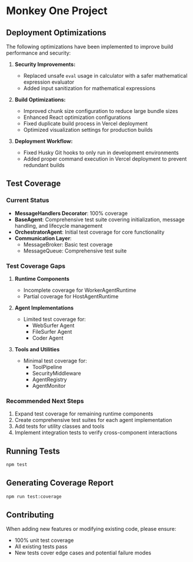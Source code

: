 # Monkey One Project

## Deployment Optimizations

The following optimizations have been implemented to improve build performance and security:

1. **Security Improvements:**

   - Replaced unsafe `eval` usage in calculator with a safer mathematical expression evaluator
   - Added input sanitization for mathematical expressions

2. **Build Optimizations:**

   - Improved chunk size configuration to reduce large bundle sizes
   - Enhanced React optimization configurations
   - Fixed duplicate build process in Vercel deployment
   - Optimized visualization settings for production builds

3. **Deployment Workflow:**
   - Fixed Husky Git hooks to only run in development environments
   - Added proper command execution in Vercel deployment to prevent redundant builds

## Test Coverage

### Current Status

- **MessageHandlers Decorator**: 100% coverage
- **BaseAgent**: Comprehensive test suite covering initialization, message handling, and lifecycle management
- **OrchestratorAgent**: Initial test coverage for core functionality
- **Communication Layer**:
  - MessageBroker: Basic test coverage
  - MessageQueue: Comprehensive test suite

### Test Coverage Gaps

1. **Runtime Components**

   - Incomplete coverage for WorkerAgentRuntime
   - Partial coverage for HostAgentRuntime

2. **Agent Implementations**

   - Limited test coverage for:
     - WebSurfer Agent
     - FileSurfer Agent
     - Coder Agent

3. **Tools and Utilities**
   - Minimal test coverage for:
     - ToolPipeline
     - SecurityMiddleware
     - AgentRegistry
     - AgentMonitor

### Recommended Next Steps

1. Expand test coverage for remaining runtime components
2. Create comprehensive test suites for each agent implementation
3. Add tests for utility classes and tools
4. Implement integration tests to verify cross-component interactions

## Running Tests

```bash
npm test
```

## Generating Coverage Report

```bash
npm run test:coverage
```

## Contributing

When adding new features or modifying existing code, please ensure:

- 100% unit test coverage
- All existing tests pass
- New tests cover edge cases and potential failure modes
